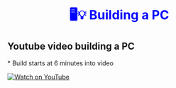 <h1 align="center" style="color: blue;">🖥️💡 <strong>Building a PC</strong></h1>

<h2>Youtube video building a PC</h2>
* Build starts at 6 minutes into video

[![Watch on YouTube](https://img.shields.io/badge/Watch%20on-YouTube-red?logo=youtube&style=for-the-badge)](https://www.youtube.com/watch?v=R12eghxfZEE&t=360s)
